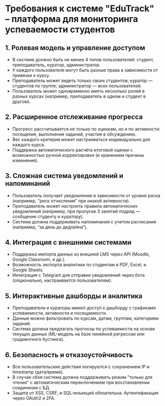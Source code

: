 # Требования к системе "EduTrack" – платформа для мониторинга успеваемости студентов

## 1. Ролевая модель и управление доступом
- В системе должно быть не менее 4 типов пользователей: студент, преподаватель, куратор, администратор.
- У каждого пользователя могут быть разные права в зависимости от привязки к курсу.
- Преподаватель может видеть только своих студентов; куратор — студентов по группе; администратор — всех пользователей.
- Пользователь может одновременно иметь несколько ролей в разных курсах (например, преподаватель в одном и студент в другом).

## 2. Расширенное отслеживание прогресса
- Прогресс рассчитывается не только по оценкам, но и по активности: посещения, выполнения заданий, участия в обсуждениях.
- Вес каждого критерия может настраиваться индивидуально для каждого курса.
- Поддержка автоматического расчёта итоговой оценки с возможностью ручной корректировки (и хранением причины изменения).

## 3. Сложная система уведомлений и напоминаний
- Пользователь получает уведомления в зависимости от уровня риска (например, “риск отчисления” при низкой активности).
- Преподаватель может настроить правила автоматических уведомлений (например, при пропуске 3 занятий подряд — сообщение студенту и куратору).
- Система должна поддерживать напоминания с учетом расписания (например, “за день до дедлайна”).

## 4. Интеграция с внешними системами
- Поддержка импорта данных из внешней LMS через API (Moodle, Google Classroom, и др.).
- Возможность экспорта аналитики по студентам в PDF, Excel, и Google Sheets.
- Интеграция с Telegram для отправки уведомлений через бота (опционально, настраивается пользователем).

## 5. Интерактивные дашборды и аналитика
- Преподаватели и кураторы имеют доступ к дашборду с графиками успеваемости, активности и посещаемости.
- Данные можно фильтровать по курсам, датам, группам, категориям заданий.
- Система должна предлагать прогнозы по успеваемости на основе текущих данных (ML-модель на базе линейной регрессии или градиентного бустинга).

## 6. Безопасность и отказоустойчивость
- Все пользовательские действия логируются с сохранением IP и timestamp (дата/время).
- В случае сбоя система должна поддерживать режим "только для чтения" с автоматическим переключением при восстановлении соединения с БД.
- Защита от XSS, CSRF, и SQL-инъекций обязательна. Аутентификация через OAuth2 и 2FA.

